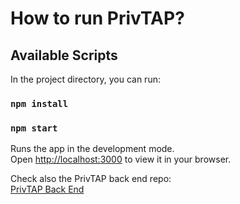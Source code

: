 # How to run PrivTAP?

## Available Scripts

In the project directory, you can run:

### `npm install`

### `npm start`

Runs the app in the development mode.\
Open [http://localhost:3000](http://localhost:3000) to view it in your browser.

Check also the PrivTAP back end repo:\
[PrivTAP Back End](https://github.com/JackieJoker/privtap-be)
